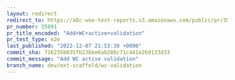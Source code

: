 ```yaml
---
layout: redirect
redirect_to: https://a8c-woo-test-reports.s3.amazonaws.com/public/pr/35891/e2e/index.html
pr_number: 35891
pr_title_encoded: "Add+WC+active+validation"
pr_test_type: e2e
last_published: "2022-12-07 21:53:38 +0000"
commit_sha: 716235b035fb23bbe6ab286c71c441e2b9133d33
commit_message: "Add WC active validation"
branch_name: dev/ext-scaffold/wc-validation
---
```

